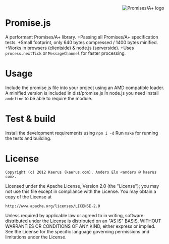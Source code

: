 <a href="http://promises-aplus.github.com/promises-spec">
    <img src="http://promises-aplus.github.com/promises-spec/assets/logo-small.png"
         align="right" alt="Promises/A+ logo" />
</a>

Promise.js
==========
A performant Promises/A+ library. 
+Passing all Promises/A+ specification tests.
+Small footprint, only 640 bytes compressed / 1400 bytes minified.
+Works in browsers (clientside) & node.js (serverside).
+Uses ```process.nextTick``` or ```MessageChannel``` for faster processing.

Usage
=====
Include the promise.js file into your project using an AMD compatible loader.
A minified version is included in dist/promise.js
In node.js you need install ```amdefine``` to be able to require the module. 


Test & build
============
Install the development requirements using ```npm i -d```
Run ```make``` for running the tests and building.


License
=======
```
Copyright (c) 2012 Kaerus (kaerus.com), Anders Elo <anders @ kaerus com>.
```
Licensed under the Apache License, Version 2.0 (the "License");
you may not use this file except in compliance with the License.
You may obtain a copy of the License at
 
    http://www.apache.org/licenses/LICENSE-2.0
 
Unless required by applicable law or agreed to in writing, software
distributed under the License is distributed on an "AS IS" BASIS,
WITHOUT WARRANTIES OR CONDITIONS OF ANY KIND, either express or implied.
See the License for the specific language governing permissions and
limitations under the License.